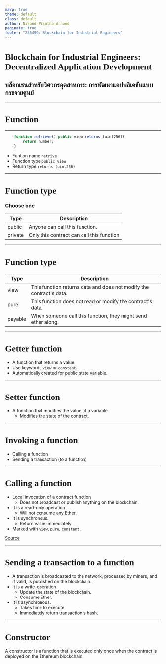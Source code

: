```yaml
---
marp: true
theme: default
class: default
author: Nirand Pisutha-Arnond
paginate: true
footer: "255499: Blockchain for Industrial Engineers"
---
```


<style>
@import url('https://fonts.googleapis.com/css2?family=Prompt:ital,wght@0,100;0,300;0,400;0,700;1,100;1,300;1,400;1,700&display=swap');

    :root {
    font-family: Prompt;
    --hl-color: #D57E7E;
}
h1 {
  font-family: Prompt
}
</style>

# Blockchain for Industrial Engineers: Decentralized Application Development

## บล็อกเชนสำหรับวิศวกรอุตสาหการ: การพัฒนาแอปพลิเคชันแบบกระจายศูนย์

---

# Function

---

```js
    function retrieve() public view returns (uint256){
        return number;
    }
```

- Funtion name `retrive`
- Function type `public view`
- Return type `returns (uint256)`

---

# Function type

### Choose one

| Type    | Description                               |
| ------- | ----------------------------------------- |
| public  | Anyone can call this function.            |
| private | Only this contract can call this function |

---

# Function type

###

| Type    | Description                                                         |
| ------- | ------------------------------------------------------------------- |
| view    | This function returns data and does not modify the contract's data. |
| pure    | This function does not read or modify the contract's data.          |
| payable | When someone call this function, they might send ether along.       |

---

# Getter function

- A function that returns a value.
- Use keywords `view` or `constant`.
- Automatically created for public state variable.

---

# Setter function

- A function that modifies the value of a variable
  - Modifies the state of the contract.

---

# Invoking a function

- Calling a function
- Sending a transaction (to a function)

---

# Calling a function

- Local invocation of a contract function
  - Does not broadcast or publish anything on the blockchain.
- It is a read-only operation
  - Will not consume any Ether.
- It is synchronous.
  - Return value immediately.
- Marked with `view`, `pure`, `constant`.

[Source](https://ethereum.stackexchange.com/questions/765/what-is-the-difference-between-a-transaction-and-a-call)

---

# Sending a transaction to a function

- A transaction is broadcasted to the network, processed by miners, and if valid, is published on the blockchain.
- It is a write-operation
  - Update the state of the blockchain.
  - Consume Ether.
- It is asynchronous.
  - Takes time to execute.
  - Immediately return transaction's hash.

---

# Constructor

A constructor is a function that is executed only once when the contract is deployed on the Ethereum blockchain.

